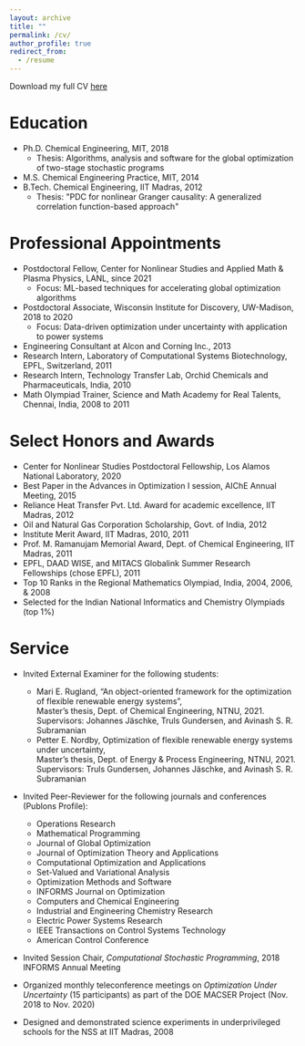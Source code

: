 ```yaml
---
layout: archive
title: ""
permalink: /cv/
author_profile: true
redirect_from:
  - /resume
---
```


Download my full CV <a href = "https://rohitkannan.github.io/files/RohitKannan_CV.pdf" target="_blank">here</a>

Education
======
* Ph.D. Chemical Engineering, MIT, 2018
  * Thesis: <a href = "https://dspace.mit.edu/handle/1721.1/117326" target="_blank" style="text-decoration:none">Algorithms, analysis and software for the global optimization of two-stage stochastic programs</a>
* M.S. Chemical Engineering Practice, MIT, 2014
* B.Tech. Chemical Engineering, IIT Madras, 2012
  * Thesis: "PDC for nonlinear Granger causality: A generalized correlation function-based approach"

Professional Appointments
======
* Postdoctoral Fellow, <a href = "https://cnls.lanl.gov/External/" target="_blank" style="text-decoration:none">Center for Nonlinear Studies</a> and <a href = "https://www.lanl.gov/org/ddste/aldsc/theoretical/applied-mathematics-plasma-physics/index.php" target="_blank" style="text-decoration:none">Applied Math & Plasma Physics</a>, LANL, since 2021
  * Focus: ML-based techniques for accelerating global optimization algorithms
* Postdoctoral Associate, <a href = "https://wid.wisc.edu/" target="_blank" style="text-decoration:none">Wisconsin Institute for Discovery</a>, UW-Madison, 2018 to 2020
  * Focus: Data-driven optimization under uncertainty with application to power systems
* Engineering Consultant at Alcon and Corning Inc., 2013
* Research Intern, Laboratory of Computational Systems Biotechnology, EPFL, Switzerland, 2011
* Research Intern, Technology Transfer Lab, Orchid Chemicals and Pharmaceuticals, India, 2010
* Math Olympiad Trainer, Science and Math Academy for Real Talents, Chennai, India, 2008 to 2011

Select Honors and Awards
======
* <a href = "https://cnls.lanl.gov/External/" target="_blank" style="text-decoration:none">Center for Nonlinear Studies</a> Postdoctoral Fellowship, Los Alamos National Laboratory, 2020
* Best Paper in the Advances in Optimization I session, AIChE Annual Meeting, 2015
* Reliance Heat Transfer Pvt. Ltd. Award for academic excellence, IIT Madras, 2012
* Oil and Natural Gas Corporation Scholarship, Govt. of India, 2012
* Institute Merit Award, IIT Madras, 2010, 2011
* Prof. M. Ramanujam Memorial Award, Dept. of Chemical Engineering, IIT Madras, 2011
* EPFL, <a href = "https://www2.daad.de/deutschland/stipendium/datenbank/en/21148-scholarship-database/?daad=1&detail=50015295&origin=4&page=1&q=wise&status=1&subjectGrps" target="_blank" style="text-decoration:none">DAAD WISE</a>, and <a href = "https://www.mitacs.ca/en/programs/globalink" target="_blank" style="text-decoration:none">MITACS Globalink</a> Summer Research Fellowships (chose EPFL), 2011
* Top 10 Ranks in the Regional Mathematics Olympiad, India, 2004, 2006, & 2008
* Selected for the Indian National Informatics and Chemistry Olympiads (top 1%)

Service
======
* Invited External Examiner for the following students:
  * Mari E. Rugland, “An object-oriented framework for the optimization of flexible renewable energy systems”, <br/> Master’s thesis, Dept. of Chemical Engineering, NTNU, 2021.  <br/> Supervisors: Johannes Jäschke, Truls Gundersen, and Avinash S. R. Subramanian
  * Petter E. Nordby, <a href = "https://ntnuopen.ntnu.no/ntnu-xmlui/handle/11250/2787182" target="_blank" style="text-decoration:none">Optimization of flexible renewable energy systems under uncertainty</a>, <br/> Master’s thesis, Dept. of Energy & Process Engineering, NTNU, 2021. <br/> Supervisors: Truls Gundersen, Johannes Jäschke, and Avinash S. R. Subramanian

* Invited Peer-Reviewer for the following journals and conferences (<a href = "https://publons.com/researcher/4637031/rohit-kannan/" target="_blank" style="text-decoration:none">Publons Profile</a>):
  * Operations Research
  * Mathematical Programming
  * Journal of Global Optimization
  * Journal of Optimization Theory and Applications
  * Computational Optimization and Applications
  * Set-Valued and Variational Analysis
  * Optimization Methods and Software
  * INFORMS Journal on Optimization
  * Computers and Chemical Engineering
  * Industrial and Engineering Chemistry Research
  * Electric Power Systems Research
  * IEEE Transactions on Control Systems Technology
  * American Control Conference

* Invited Session Chair, *Computational Stochastic Programming*, 2018 INFORMS Annual Meeting

* Organized monthly teleconference meetings on *Optimization Under Uncertainty* (15 participants) as part of the <a href = "https://www.mcs.anl.gov/MACSER/" target="_blank" style="text-decoration:none">DOE MACSER Project</a> (Nov. 2018 to Nov. 2020)

* Designed and demonstrated science experiments in underprivileged schools for the NSS at IIT Madras, 2008 



